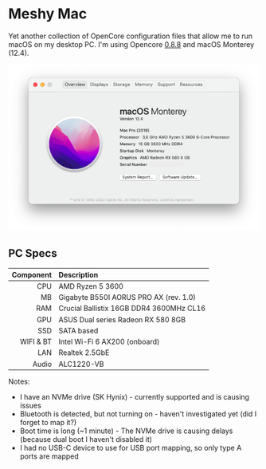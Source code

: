 # Meshy Mac

Yet another collection of OpenCore configuration files that allow me to run macOS on my desktop PC.
I'm using Opencore [0.8.8](https://github.com/acidanthera/OpenCorePkg/releases/tag/0.8.2) and macOS Monterey (12.4).

<div align="center">
    <img alt="About Meshy Mac" src='./about-meshy-mac.png'>
</div>

## PC Specs

| Component | Description                              |
| --------: | :--------------------------------------- |
|       CPU | AMD Ryzen 5 3600                         |
|        MB | Gigabyte B550I AORUS PRO AX (rev. 1.0)   |
|       RAM | Crucial Ballistix 16GB DDR4 3600MHz CL16 |
|       GPU | ASUS Dual series Radeon RX 580 8GB       |
|       SSD | SATA based                               |
| WIFI & BT | Intel Wi-Fi 6 AX200 (onboard)            |
|       LAN | Realtek 2.5GbE                           |
|     Audio | ALC1220-VB                               |

Notes:

- I have an NVMe drive (SK Hynix) - currently supported and is causing issues
- Bluetooth is detected, but not turning on - haven't investigated yet (did I forget to map it?)
- Boot time is long (~1 minute) - The NVMe drive is causing delays (because dual boot I haven't disabled it)
- I had no USB-C device to use for USB port mapping, so only type A ports are mapped
